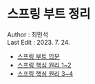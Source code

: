 # 스프링 부트 정리
Author : 최민석      
Last Edit : 2023. 7. 24.
* [스프링 부트 입문](SpringIntroduction/)
* [스프링 핵심 원리 1~2](SpringCorePrinciple1to2/)
* [스프링 핵심 원리 3~4](SpringCorePrinciple3to4/)
